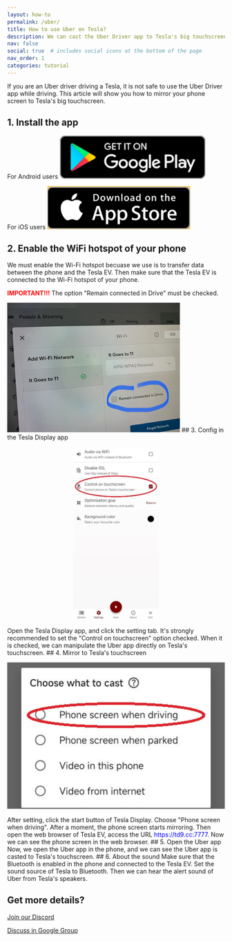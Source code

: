 ```yaml
---
layout: how-to
permalink: /uber/
title: How to use Uber on Tesla?
description: We can cast the Uber Driver app to Tesla's big touchscreen while driving, and we can even manipulate the Uber app on Tesla's touchscreen directly.
nav: false
social: true  # includes social icons at the bottom of the page
nav_order: 1
categories: tutorial
---
```


If you are an Uber driver driving a Tesla, it is not safe to use the Uber Driver app while driving. This article will show you how to mirror your phone screen to Tesla's big touchscreen.

## 1. Install the app
For Android users
<a id="googleplay" href ="https://play.google.com/store/apps/details?id=io.github.blackpill.tesladisplay&referrer=utm_source%3Dgithub%26utm_medium%3Dorganic"><img src="/assets/img/google-play-badge.svg" height="100px"></a>

For iOS users
<a id="appstore" href ="https://apps.apple.com/app/tesdisplay-screen-mirror/id6469987744"><img src="/assets/img/app-store-badge.png" height="100px"></a>

## 2. Enable the WiFi hotspot of your phone
<p>We must enable the Wi-Fi hotspot becuase we use is to transfer data between the phone and the Tesla EV.
Then make sure that the Tesla EV is connected to the Wi-Fi hotspot of your phone.</p>
<p><span style="color: red"><b>IMPORTANT!!!</b></span> The option "Remain connected in Drive" must be checked.</p>
<img src="/assets/img/wifi-connected.jpg" height="300px"></a>
## 3. Config in the Tesla Display app
<p style="text-align: center;">
<img src="/assets/img/settings-nav.jpg" alt="The settings of Tesla Display app for using Uber" height="400px">
</p>
Open the Tesla Display app, and click the setting tab.
It's strongly recommended to set the "Control on touchscreen" option checked. When it is checked, we can manipulate the Uber app directly on Tesla's touchscreen.
## 4. Mirror to Tesla's touchscreen
<p style="text-align: center;">
<img src="/assets/img/phone-screen.jpg" alt="The start choice of Tesla Display app for using Uber" width="540px">
</p>
After setting, click the start button of Tesla Display. Choose "Phone screen when driving". After a moment, the phone screen starts mirroring.
Then open the web browser of Tesla EV, access the URL <span style="color:blue">https://td9.cc:7777</span>. Now we can see the phone screen in the web browser.
## 5. Open the Uber app
Now, we open the Uber app in the phone, and we can see the Uber app is casted to Tesla's touchscreen.
## 6. About the sound
Make sure that the Bluetooth is enabled in the phone and connected to the Tesla EV.
Set the sound source of Tesla to Bluetooth.
Then we can hear the alert sound of Uber from Tesla's speakers.

## Get more details?
<p><a href ="https://discord.gg/Tvbs9uWcN9" target="_blank">Join our Discord</a></p>
<p><a href ="https://groups.google.com/g/tesla-display" target="_blank">Discuss in Google Group</a></p>
